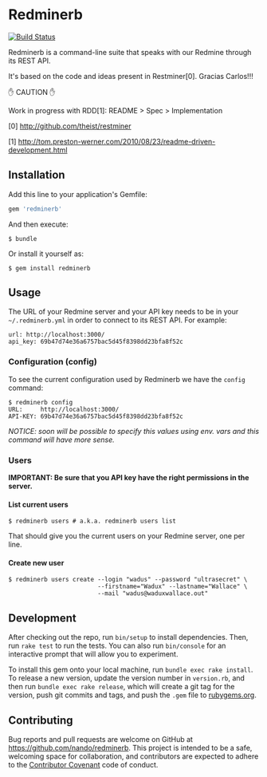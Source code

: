 [travis]: https://travis-ci.org/nando/redminerb

# Redminerb

[![Build Status](https://travis-ci.org/nando/redminerb.svg?branch=master)][travis]

Redminerb is a command-line suite that speaks with our Redmine through its REST API.

It's based on the code and ideas present in Restminer[0]. Gracias Carlos!!!

:hand: CAUTION :hand:

Work in progress with RDD[1]: README > Spec > Implementation

[0] http://github.com/theist/restminer

[1] http://tom.preston-werner.com/2010/08/23/readme-driven-development.html

## Installation

Add this line to your application's Gemfile:

```ruby
gem 'redminerb'
```

And then execute:

    $ bundle

Or install it yourself as:

    $ gem install redminerb

## Usage

The URL of your Redmine server and your API key needs to be in your
`~/.redminerb.yml` in order to connect to its REST API. For example:

    url: http://localhost:3000/
    api_key: 69b47d74e36a6757bac5d45f8398dd23bfa8f52c

### Configuration (config)

To see the current configuration used by Redminerb we have the `config` command:

    $ redminerb config
    URL:     http://localhost:3000/
    API-KEY: 69b47d74e36a6757bac5d45f8398dd23bfa8f52c

*NOTICE: soon will be possible to specify this values using env. vars and this
command will have more sense.*

### Users

**IMPORTANT: Be sure that you API key have the right permissions in the server.**

#### List current users

    $ redminerb users # a.k.a. redminerb users list

That should give you the current users on your Redmine server, one per line.

#### Create new user

    $ redminerb users create --login "wadus" --password "ultrasecret" \
                             --firstname="Wadux" --lastname="Wallace" \
                             --mail "wadus@waduxwallace.out"

## Development

After checking out the repo, run `bin/setup` to install dependencies. Then, run `rake test` to run the tests. You can also run `bin/console` for an interactive prompt that will allow you to experiment.

To install this gem onto your local machine, run `bundle exec rake install`. To release a new version, update the version number in `version.rb`, and then run `bundle exec rake release`, which will create a git tag for the version, push git commits and tags, and push the `.gem` file to [rubygems.org](https://rubygems.org).

## Contributing

Bug reports and pull requests are welcome on GitHub at https://github.com/nando/redminerb. This project is intended to be a safe, welcoming space for collaboration, and contributors are expected to adhere to the [Contributor Covenant](http://contributor-covenant.org) code of conduct.

